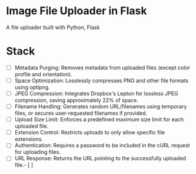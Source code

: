# Image File Uploader in Flask
A file uploader built with Python, Flask

# Stack
- [ ] Metadata Purging: Removes metadata from uploaded files (except color profile and orientation).
- [ ] Space Optimization: Losslessly compresses PNG and other file formats using optipng.
- [ ] JPEG Compression: Integrates Dropbox's Lepton for lossless JPEG compression, saving approximately 22% of space.
- [ ] Filename Handling: Generates random URL/filenames using temporary files, or secures user-requested filenames if provided.
- [ ] Upload Size Limit: Enforces a predefined maximum size limit for each uploaded file.
- [ ] Extension Control: Restricts uploads to only allow specific file extensions.
- [ ] Authentication: Requires a password to be included in the cURL request for uploading files.
- [ ] URL Response: Returns the URL pointing to the successfully uploaded file.- [  ]
